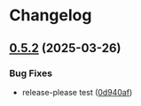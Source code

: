 # Changelog

## [0.5.2](https://github.com/splx-ai/agentic-radar/compare/v0.5.1...v0.5.2) (2025-03-26)


### Bug Fixes

* release-please test ([0d940af](https://github.com/splx-ai/agentic-radar/commit/0d940afdefc3bc81f1c8e9897ddb61947d5fb271))
